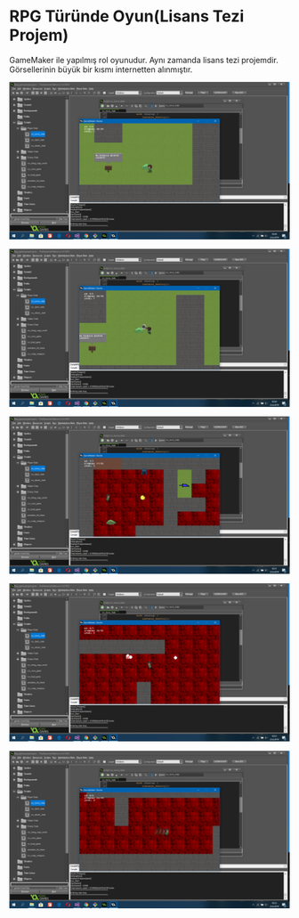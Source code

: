 # RPG Türünde Oyun(Lisans Tezi Projem)
GameMaker ile yapılmış rol oyunudur. Aynı zamanda lisans tezi projemdir. Görsellerinin büyük bir kısmı internetten alınmıştır.

![banner](https://github.com/abaskirt/Rpg-Game/blob/master/images/Ekran%20G%C3%B6r%C3%BCnt%C3%BCs%C3%BC%20(76).png)

![banner](https://github.com/abaskirt/Rpg-Game/blob/master/images/Ekran%20G%C3%B6r%C3%BCnt%C3%BCs%C3%BC%20(77).png)

![banner](https://github.com/abaskirt/Rpg-Game/blob/master/images/Ekran%20G%C3%B6r%C3%BCnt%C3%BCs%C3%BC%20(78).png)

![banner](https://github.com/abaskirt/Rpg-Game/blob/master/images/Ekran%20G%C3%B6r%C3%BCnt%C3%BCs%C3%BC%20(83).png)

![banner](https://github.com/abaskirt/Rpg-Game/blob/master/images/Ekran%20G%C3%B6r%C3%BCnt%C3%BCs%C3%BC%20(85).png)
